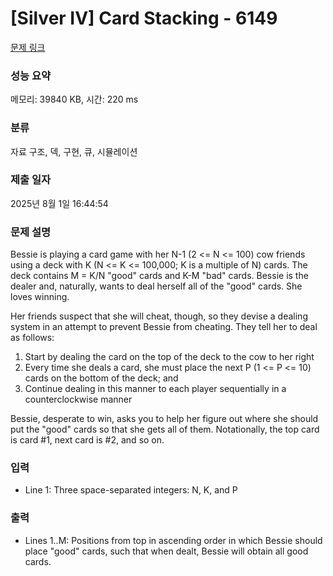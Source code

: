 # [Silver IV] Card Stacking - 6149 

[문제 링크](https://www.acmicpc.net/problem/6149) 

### 성능 요약

메모리: 39840 KB, 시간: 220 ms

### 분류

자료 구조, 덱, 구현, 큐, 시뮬레이션

### 제출 일자

2025년 8월 1일 16:44:54

### 문제 설명

<p>Bessie is playing a card game with her N-1 (2 <= N <= 100) cow friends using a deck with K (N <= K <= 100,000; K is a multiple of N) cards.  The deck contains M = K/N "good" cards and K-M "bad" cards. Bessie is the dealer and, naturally, wants to deal herself all of the "good" cards. She loves winning.</p>

<p>Her friends suspect that she will cheat, though, so they devise a dealing system in an attempt to prevent Bessie from cheating. They tell her to deal as follows:</p>

<ol>
	<li>Start by dealing the card on the top of the deck to the cow to her right</li>
	<li>Every time she deals a card, she must place the next P (1 <= P <= 10) cards on the bottom of the deck; and</li>
	<li>Continue dealing in this manner to each player sequentially in a counterclockwise manner</li>
</ol>

<p>Bessie, desperate to win, asks you to help her figure out where she should put the "good" cards so that she gets all of them. Notationally, the top card is card #1, next card is #2, and so on.</p>

### 입력 

 <ul>
	<li>Line 1: Three space-separated integers: N, K, and P</li>
</ul>

<p> </p>

### 출력 

 <ul>
	<li>Lines 1..M: Positions from top in ascending order in which Bessie should place "good" cards, such that when dealt, Bessie will obtain all good cards.</li>
</ul>

<p> </p>

